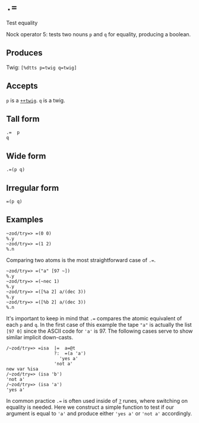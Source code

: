 `.=`
====

Test equality

Nock operator 5: tests two nouns `p` and `q` for equality,
producing a boolean.

Produces
--------

Twig: `[%dtts p=twig q=twig]`

Accepts
-------

`p` is a [`++twig`](). `q` is a twig.

Tall form
---------

    .=  p
    q

Wide form
---------

    .=(p q)

Irregular form
--------------

    =(p q)

Examples
--------

    ~zod/try=> =(0 0)
    %.y
    ~zod/try=> =(1 2)
    %.n

Comparing two atoms is the most straightforward case of `.=`.

    ~zod/try=> =("a" [97 ~])
    %.y
    ~zod/try=> =(~nec 1)
    %.y
    ~zod/try=> =([%a 2] a/(dec 3))
    %.y
    ~zod/try=> =([%b 2] a/(dec 3))
    %.n

It's important to keep in mind that `.=` compares the atomic equivalent
of each `p` and `q`. In the first case of this example the tape `"a"` is
actually the list `[97 0]` since the ASCII code for `'a'` is 97. The
following cases serve to show similar implicit down-casts.

    /~zod/try=> =isa  |=  a=@t
                      ?:  =(a 'a')
                        'yes a'
                      'not a'
    new var %isa
    /~zod/try=> (isa 'b')
    'not a'
    /~zod/try=> (isa 'a')
    'yes a'

In common practice `.=` is often used inside of [`?`]() runes, where
switching on equality is needed. Here we construct a simple function to test
if our argument is equal to `'a'` and produce either `'yes a'` or
`'not a'` accordingly.
